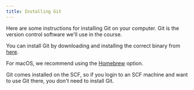 ```yaml
---
title: Installing Git
---
```


Here are some instructions for installing Git on your computer. Git is the version control software we'll use in the course.

You can install Git by downloading and installing the correct binary from [here](http://git-scm.com/downloads).

For macOS, we recommend using the [Homebrew](https://brew.sh/) option.

Git comes installed on the SCF, so if you login to an SCF machine and want to use Git there, you don't need to install Git. 
